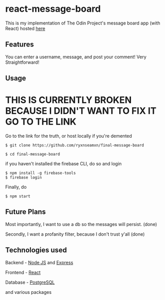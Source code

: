 # react-message-board

This is my implementation of The Odin Project's message board app (with React) hosted [here](https://message-board-6c23d.web.app/)

## Features 

You can enter a username, message, and post your comment! Very Straightforward! 

## Usage

# THIS IS CURRENTLY BROKEN BECAUSE I DIDN'T WANT TO FIX IT GO TO THE LINK

Go to the link for the truth, or host locally if you're demented

```console 
$ git clone https://github.com/ryxnseamxn/final-message-board
```

```console 
$ cd final-message-board
```

if you haven't installed the firebase CLI, do so and login

```console 
$ npm install -g firebase-tools
$ firebase login
```

Finally, do 

```console 
$ npm start
```

## Future Plans 

Most importantly, I want to use a db so the messages will persist. (done)

Secondly, I want a profanity filter, because I don't trust y'all (done)

## Technologies used 

Backend - [Node JS](https://nodejs.org/en) and [Express](https://expressjs.com/)

Frontend - [React](https://react.dev/)

Database - [PostgreSQL](https://www.postgresql.org/)

and various packages 